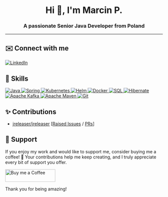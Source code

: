 <h1 align="center">Hi 👋, I'm Marcin P.</h1>
<h3 align="center">A passionate Senior Java Developer from Poland</h3>

---

## ✉️ Connect with me

<p>
    <a href="https://linkedin.com/in/p-marcin/" rel="noreferrer">
        <img align="center" src="https://img.shields.io/badge/linkedin-%230077B5.svg?style=for-the-badge&logo=linkedin&logoColor=white" alt="LinkedIn"/>
    </a>
</p>

## 🚀 Skills

<p>
    <a href="https://github.com/p-marcin" rel="noreferrer">
        <img src="https://img.shields.io/badge/java-%23ED8B00.svg?style=for-the-badge&logo=java&logoColor=white" alt="Java"/>
    </a>
    <a href="https://github.com/p-marcin" rel="noreferrer">
        <img src="https://img.shields.io/badge/spring-%236DB33F.svg?style=for-the-badge&logo=spring&logoColor=white" alt="Spring"/>
    </a>
    <a href="https://github.com/p-marcin" rel="noreferrer">
        <img src="https://img.shields.io/badge/kubernetes-%23326ce5.svg?style=for-the-badge&logo=kubernetes&logoColor=white" alt="Kubernetes"/>
    </a>
    <a href="https://github.com/p-marcin" rel="noreferrer">
        <img src="https://img.shields.io/badge/helm-%230f1689.svg?style=for-the-badge&logo=helm&logoColor=white" alt="Helm"/>
    </a>
    <a href="https://github.com/p-marcin" rel="noreferrer">
        <img src="https://img.shields.io/badge/docker-%230db7ed.svg?style=for-the-badge&logo=docker&logoColor=white" alt="Docker"/>
    </a>
    <a href="https://github.com/p-marcin" rel="noreferrer">
        <img src="https://img.shields.io/badge/sql-%23316192.svg?style=for-the-badge&logo=databricks&logoColor=white" alt="SQL"/>
    </a>
    <a href="https://github.com/p-marcin" rel="noreferrer">
        <img src="https://img.shields.io/badge/hibernate-%2359666c.svg?style=for-the-badge&logo=hibernate&logoColor=white" alt="Hibernate"/>
    </a>
    <a href="https://github.com/p-marcin" rel="noreferrer">
        <img src="https://img.shields.io/badge/Apache%20Kafka-000?style=for-the-badge&logo=apachekafka" alt="Apache Kafka"/>
    </a>
    <a href="https://github.com/p-marcin" rel="noreferrer">
        <img src="https://img.shields.io/badge/Apache%20Maven-C71A36?style=for-the-badge&logo=Apache%20Maven&logoColor=white" alt="Apache Maven"/>
    </a>
    <a href="https://github.com/p-marcin" rel="noreferrer">
        <img src="https://img.shields.io/badge/git-%23F05033.svg?style=for-the-badge&logo=git&logoColor=white" alt="Git"/>
    </a>
</p>

## ✨ Contributions

* [jreleaser/jreleaser](https://github.com/jreleaser/jreleaser/blob/main/CONTRIBUTORS.md) \[[Raised Issues](https://github.com/jreleaser/jreleaser/issues?q=is%3Aissue+author%3Ap-marcin+is%3Aclosed) / [PRs](https://github.com/jreleaser/jreleaser/pulls?q=is%3Apr+author%3Ap-marcin+is%3Aclosed)\]

## 💖 Support

If you enjoy my work and would like to support me, consider buying me a coffee! 🙂 Your contributions help me keep creating, and I truly appreciate every bit of support you offer.

<p>
  <a href="https://www.buymeacoffee.com/p.marcin" rel="noreferrer">
    <img src="https://cdn.buymeacoffee.com/buttons/v2/default-blue.png" alt="Buy me a Coffee" style="height: 40px !important;width: 160px !important;" >
  </a>
</p>

Thank you for being amazing!
